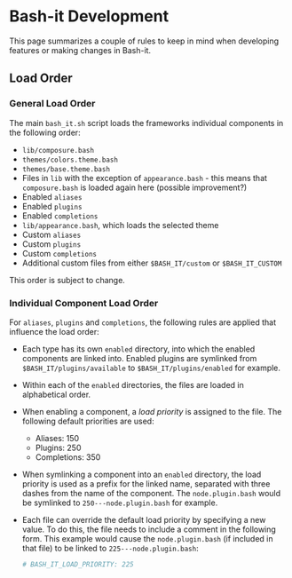 # Bash-it Development

This page summarizes a couple of rules to keep in mind when developing features or making changes in Bash-it.

## Load Order

### General Load Order

The main `bash_it.sh` script loads the frameworks individual components in the following order:

* `lib/composure.bash`
* `themes/colors.theme.bash`
* `themes/base.theme.bash`
* Files in `lib` with the exception of `appearance.bash` - this means that `composure.bash` is loaded again here (possible improvement?)
* Enabled `aliases`
* Enabled `plugins`
* Enabled `completions`
* `lib/appearance.bash`, which loads the selected theme
* Custom `aliases`
* Custom `plugins`
* Custom `completions`
* Additional custom files from either `$BASH_IT/custom` or `$BASH_IT_CUSTOM`

This order is subject to change.

### Individual Component Load Order

For `aliases`, `plugins` and `completions`, the following rules are applied that influence the load order:

* Each type has its own `enabled` directory, into which the enabled components are linked into. Enabled plugins are symlinked from `$BASH_IT/plugins/available` to `$BASH_IT/plugins/enabled` for example.
* Within each of the `enabled` directories, the files are loaded in alphabetical order.
* When enabling a component, a _load priority_ is assigned to the file. The following default priorities are used:
    * Aliases: 150
    * Plugins: 250
    * Completions: 350
* When symlinking a component into an `enabled` directory, the load priority is used as a prefix for the linked name, separated with three dashes from the name of the component. The `node.plugin.bash` would be symlinked to `250---node.plugin.bash` for example.
* Each file can override the default load priority by specifying a new value. To do this, the file needs to include a comment in the following form. This example would cause the `node.plugin.bash` (if included in that file) to be linked to `225---node.plugin.bash`:

  ```bash
  # BASH_IT_LOAD_PRIORITY: 225
  ```
